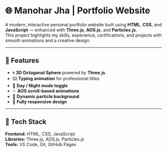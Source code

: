 # 🌐 Manohar Jha | Portfolio Website

A modern, interactive personal portfolio website built using **HTML**, **CSS**, and **JavaScript** — enhanced with **Three.js**, **AOS.js**, and **Particles.js**.  
This project highlights my skills, experience, certifications, and projects with smooth animations and a creative design.

---

## 🚀 Features

- 🌀 **3D Octagonal Sphere** powered by **Three.js**
- ⌨️ **Typing animation** for professional titles
- 🌙 **Day / Night mode toggle**
- ✨ **AOS scroll-based animations**
- 💫 **Dynamic particle background**
- 📱 **Fully responsive design**

---

## 🧰 Tech Stack

**Frontend:** HTML, CSS, JavaScript  
**Libraries:** Three.js, AOS.js, Particles.js  
**Tools:** VS Code, Git, GitHub Pages  
